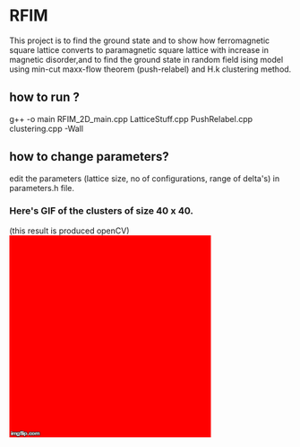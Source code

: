 # RFIM
This project is to find the ground state and to show how ferromagnetic square lattice converts to paramagnetic square lattice with increase in magnetic disorder,and to find the ground state in random field ising model using min-cut maxx-flow theorem (push-relabel) and H.k clustering method.


## how to run ?
g++ -o main RFIM_2D_main.cpp LatticeStuff.cpp PushRelabel.cpp clustering.cpp -Wall


## how to change parameters?
edit the parameters (lattice size, no of configurations, range of delta's) in parameters.h file.


### Here's GIF of the clusters of size 40 x 40.
(this result is produced openCV)
![ScreenShot](/clusters-40X40.gif)




